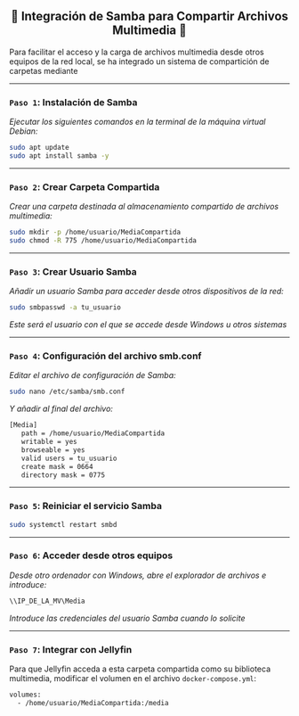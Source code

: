 <h2 align="center">📂 Integración de Samba para Compartir Archivos Multimedia 📂</h2>

Para facilitar el acceso y la carga de archivos multimedia desde otros equipos de la red local, se ha integrado un sistema de compartición de carpetas mediante

---

### `Paso 1`: Instalación de Samba

*Ejecutar los siguientes comandos en la terminal de la máquina virtual Debian:*

```bash
sudo apt update
sudo apt install samba -y
```

---

### `Paso 2`: Crear Carpeta Compartida

*Crear una carpeta destinada al almacenamiento compartido de archivos multimedia:*

```bash
sudo mkdir -p /home/usuario/MediaCompartida
sudo chmod -R 775 /home/usuario/MediaCompartida
```

---

### `Paso 3`: Crear Usuario Samba</h3>

*Añadir un usuario Samba para acceder desde otros dispositivos de la red:*

```bash
sudo smbpasswd -a tu_usuario
```

*Este será el usuario con el que se accede desde Windows u otros sistemas*

---

### `Paso 4`: Configuración del archivo smb.conf

*Editar el archivo de configuración de Samba:*

```bash
sudo nano /etc/samba/smb.conf
```

*Y añadir al final del archivo:*

```bash
[Media]
   path = /home/usuario/MediaCompartida
   writable = yes
   browseable = yes
   valid users = tu_usuario
   create mask = 0664
   directory mask = 0775
```

---

### `Paso 5`: Reiniciar el servicio Samba

```bash
sudo systemctl restart smbd
```

---

### `Paso 6`: Acceder desde otros equipos

*Desde otro ordenador con Windows, abre el explorador de archivos e introduce:*

```bash
\\IP_DE_LA_MV\Media
```

*Introduce las credenciales del usuario Samba cuando lo solicite*

---

### `Paso 7`: Integrar con Jellyfin

Para que Jellyfin acceda a esta carpeta compartida como su biblioteca multimedia, modificar el volumen en el archivo `docker-compose.yml`:

```bash
volumes:
  - /home/usuario/MediaCompartida:/media
```
